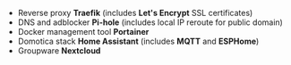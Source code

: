 - Reverse proxy **Traefik** (includes **Let's Encrypt** SSL certificates)
- DNS and adblocker **Pi-hole** (includes local IP reroute for public domain)
- Docker management tool **Portainer**
- Domotica stack **Home Assistant** (includes **MQTT** and **ESPHome**)
- Groupware **Nextcloud**
